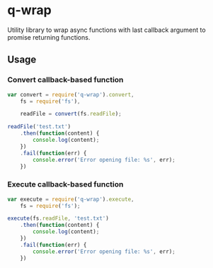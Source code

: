 q-wrap
======

Utility library to wrap async functions with last callback argument to promise returning functions.

## Usage

### Convert callback-based function

```js
var convert = require('q-wrap').convert,
    fs = require('fs'),

    readFile = convert(fs.readFile);

readFile('test.txt')
    .then(function(content) {
        console.log(content);
    })
    .fail(function(err) {
        console.error('Error opening file: %s', err);
    })
```

### Execute callback-based function

```js
var execute = require('q-wrap').execute,
    fs = require('fs');

execute(fs.readFile, 'test.txt')
    .then(function(content) {
        console.log(content);
    })
    .fail(function(err) {
        console.error('Error opening file: %s', err);
    })
```
